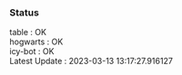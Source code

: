 ### Status


table : OK  
hogwarts : OK  
icy-bot : OK  
Latest Update : 2023-03-13 13:17:27.916127
